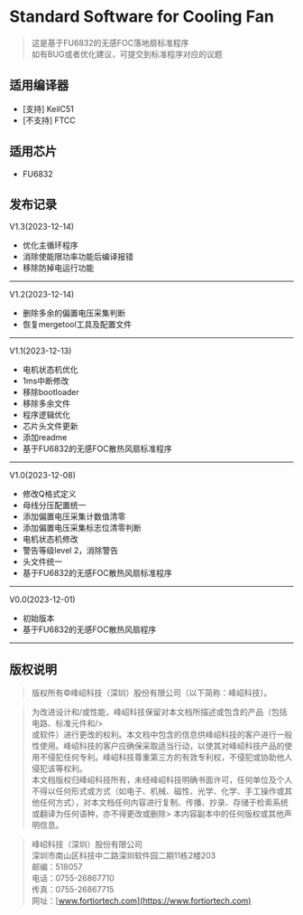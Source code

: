 # Standard Software for Cooling Fan

> 这是基于FU6832的无感FOC落地扇标准程序  
> 如有BUG或者优化建议，可提交到标准程序对应的议题

## 适用编译器


- [支持] KeilC51
- [不支持] FTCC

## 适用芯片
- FU6832

## 发布记录

V1.3(2023-12-14)
- 优化主循环程序
- 消除使能限功率功能后编译报错
- 移除防掉电运行功能
---

V1.2(2023-12-14)
- 删除多余的偏置电压采集判断
- 恢复mergetool工具及配置文件
---

V1.1(2023-12-13)
- 电机状态机优化
- 1ms中断修改
- 移除bootloader
- 移除多余文件
- 程序逻辑优化
- 芯片头文件更新
- 添加readme
- 基于FU6832的无感FOC散热风扇标准程序
---

V1.0(2023-12-08)
- 修改Q格式定义
- 母线分压配置统一
- 添加偏置电压采集计数值清零
- 添加偏置电压采集标志位清零判断
- 电机状态机修改
- 警告等级level 2，消除警告
- 头文件统一
- 基于FU6832的无感FOC散热风扇标准程序
---

V0.0(2023-12-01)
- 初始版本
- 基于FU6832的无感FOC散热风扇程序
---

## 版权说明
> 版权所有©峰岹科技（深圳）股份有限公司（以下简称：峰岹科技）。<br>

> 为改进设计和/或性能，峰岹科技保留对本文档所描述或包含的产品（包括电路、标准元件和/><br>或软件）进行更改的权利。本文档中包含的信息供峰岹科技的客户进行一般性使用。峰岹科技的客户应确保采取适当行动，以使其对峰岹科技产品的使用不侵犯任何专利。峰岹科技尊重第三方的有效专利权，不侵犯或协助他人侵犯该等权利。<br>
> 本文档版权归峰岹科技所有，未经峰岹科技明确书面许可，任何单位及个人不得以任何形式或方式（如电子、机械、磁性、光学、化学、手工操作或其他任何方式），对本文档任何内容进行复制、传播、抄录、存储于检索系统或翻译为任何语种，亦不得更改或删除> 本内容副本中的任何版权或其他声明信息。<br>

> 峰岹科技（深圳）股份有限公司<br>
> 深圳市南山区科技中二路深圳软件园二期11栋2楼203<br>
> 邮编：518057<br>
> 电话：0755-26867710<br>
> 传真：0755-26867715<br>
> 网址：[www.fortiortech.com](https://www.fortiortech.com)
